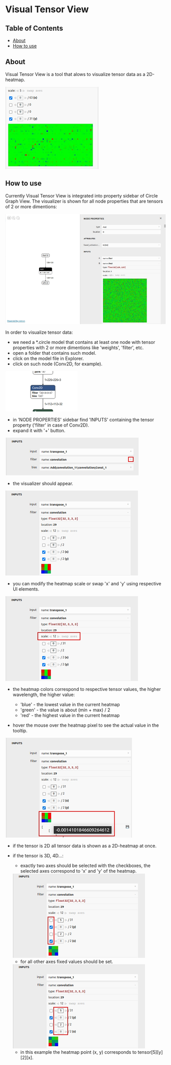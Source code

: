 # Visual Tensor View

## Table of Contents
- [About](#about)
- [How to use](#how-to-use)

## About

Visual Tensor View is a tool that alows to visualize tensor data as a 2D-heatmap.

<img src="./VisualTensorView.jpg"/>

## How to use

Currently Visual Tensor View is integrated into property sidebar of Circle Graph View.
The visualizer is shown for all node properties that are tensors of 2 or more dimentions:

<img src="./VisualTensorViewExample.jpg"/>

In order to visualize tensor data:
- we need a *.circle model that contains at least one node with tensor properties with 2 or more dimentions like 'weights', 'filter', etc.
- open a folder that contains such model.
- click on the model file in Explorer.
- click on such node (Conv2D, for example).
<img src="./VisualTensorViewNode.jpg"/>

- in 'NODE PROPERTIES' sidebar find 'INPUTS' containing the tensor property ('filter' in case of Conv2D).
- expand it with '+' button.
<img src="./VisualTensorViewExpand.jpg"/>

- the visualizer should appear.
<img src="./VisualTensorViewExpanded.jpg"/>

- you can modify the heatmap scale or swap 'x' and 'y' using respective UI elements.
<img src="./VisualTensorViewScale.jpg"/>

- the heatmap colors correspond to respective tensor values, the higher wavelength, the higher value:
    * 'blue' - the lowest value in the current heatmap
    * 'green' - the value is about (min + max) / 2
    * 'red' - the highest value in the current heatmap

- hover the mouse over the heatmap pixel to see the actual value in the tooltip.
<img src="./VisualTensorViewHeatmap.jpg"/>

- if the tensor is 2D all tensor data is shown as a 2D-heatmap at once.

- if the tensor is 3D, 4D...:
    * exactly two axes should be selected with the checkboxes, the selected axes correspond to 'x' and 'y' of the heatmap.
    <img src="./VisualTensorViewAxes.jpg"/>

    * for all other axes fixed values should be set.
    <img src="./VisualTensorViewValues.jpg"/>

    * in this example the heatmap point (x, y) corresponds to tensor[5][y][2][x].

